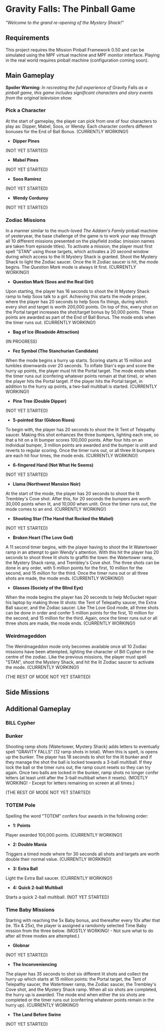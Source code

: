 # Gravity Falls: The Pinball Game

*"Welcome to the grand re-opening of the Mystery Shack!"*

## Requirements

This project requires the Mission Pinball Framework 0.50 and can be simulated using the MPF virtual machine and MPF monitor interface. Playing in the real world requires pinball machine (configuration coming soon).

## Main Gameplay

**Spoiler Warning:**
*In recreating the full experience of* Gravity Falls *as a pinball game, this game includes significant characters and story events from the original television show.*

### Pick a Character

At the start of gameplay, the player can pick from one of four characters to play as: Dipper, Mabel, Soos, or Wendy. Each character confers different bonuses for the End of Ball Bonus. (CURRENTLY WORKING!)

* **Dipper Pines**

(NOT YET STARTED)

* **Mabel Pines**

(NOT YET STARTED)

* **Soos Ramirez**

(NOT YET STARTED)

* **Wendy Corduroy**

(NOT YET STARTED)

### Zodiac Missions

In a manner similar to the much-loved *The Addam's Family* pinball machine of yesteryear, the base challenge of the game is to work your way through all 10 different missions presented on the playfield zodiac (mission names are taken from episode titles). To activate a mission, the player must first spell "STAN" using those targets, which activates a 20 second window during which access to the lit Mystery Shack is granted. Shoot the Mystery Shack to light the Zodiac saucer. Once the lit Zodiac saucer is hit, the mode begins. The *Question Mark* mode is always lit first. (CURRENTLY WORKING!)

* **Question Mark (Soos and the Real Girl)**

Upon starting, the player has 16 seconds to shoot the lit Mystery Shack ramp to help Soos talk to a girl. Achieving this starts the mode proper, where the player has 20 seconds to help Soos fix things, during which every shot and target is worth 200,000 points. On top of this, every shot on the Portal target increases the shot/target bonus by 50,000 points. These points are awarded as part of the End of Ball Bonus. The mode ends when the timer runs out. (CURRENTLY WORKING!)

* **Bag of Ice (Roadside Attraction)**

(IN PROGRESS)

* **Fez Symbol (The Stanchurian Candidate)**

When the mode begins a hurry up starts. Scoring starts at 15 million and tumbles downwards over 20 seconds. To inflate Stan's ego and score the hurry up points, the player must hit the Portal target. The mode ends when the timer runs out (confering whatever points remain at that time), or when the player hits the Portal target. If the player hits the Portal target, in addition to the hurry up points, a two-ball multiball is started. (CURRENTLY WORKING!)

* **Pine Tree (Double Dipper)**

(NOT YET STARTED)

* **5-pointed Star (Gideon Rises)**

To begin with, the player has 20 seconds to shoot the lit Tent of Telepathy saucer. Making this shot enhances the three bumpers, lighting each one, so that a hit on a lit bumper scores 100,000 points. After four hits on an individual bumper, 3 million points are awarded and the bumper is unlit and reverts to regular scoring. Once the timer runs out, or all three lit bumpers are each hit four times, the mode ends. (CURRENTLY WORKING!)

* **6-fingered Hand (Not What He Seems)**

(NOT YET STARTED)

* **Llama (Northwest Mansion Noir)**

At the start of the mode, the player has 20 seconds to shoot the lit Trembley's Cove shot. After this, for 20 seconds the bumpers are worth 30,000 points when lit, and 10,000 when unlit. Once the timer runs out, the mode comes to an end. (CURRENTLY WORKING!)

* **Shooting Star (The Hand that Rocked the Mabel)**

(NOT YET STARTED)

* **Broken Heart (The Love God)**

A 11 second timer begins, with the player having to shoot the lit Watertower ramp in an attempt to gain Wendy's attention. With this hit the player has 20 seconds to shoot three lit shots to graffiti the town: the Watertower ramp, the Mystery Shack ramp, and Trembley's Cove shot. The three shots can be done in any order, with 5 million points for the first, 10 million for the second, and 15 million for the third. Once the timer runs out or all three shots are made, the mode ends. (CURRENTLY WORKING!)

* **Glasses (Society of the Blind Eye)**

When the mode begins the player has 20 seconds to help McGucket repair his laptop by making three lit shots: the Tent of Telepathy saucer, the Extra Ball saucer, and the Zodiac saucer. Like The Love God mode, all three shots can be done in order and confer 5 million points for the first, 10 million for the second, and 15 million for the third. Again, once the timer runs out or all three shots are made, the mode ends. (CURRENTLY WORKING!)

### Weirdmageddon

The Weirdmageddon mode only becomes available once all 10 Zodiac missions have been attempted, lighting the character of Bill Cypher in the centre of the zodiac. Like the previous missions, the player must spell "STAN", shoot the Mystery Shack, and hit the lit Zodiac saucer to activate the mode. (CURRENTLY WORKING!)

(THE REST OF MODE NOT YET STARTED)

## Side Missions

## Additional Gameplay

### BILL Cypher

### Bunker

Shooting ramp shots (Watertower, Mystery Shack) adds letters to eventually spell "GRAVITY FALLS" (12 ramp shots in total). When this is spelt, is opens up the bunker. The player has 18 seconds to shot for the lit bunker and if they manage the shot the ball is locked towards a 3-ball multiball. If they lock the ball or the timer runs out, the ramp count resets so they can try again. Once two balls are locked in the bunker, ramp shots no longer confer letters (at least until after the 3-ball multiball when it resets). (MOSTLY WORKING! - Except for letters remaining on screen at all times.)

(THE REST OF MODE NOT YET STARTED)

### TOTEM Pole

Spelling the word "TOTEM" confers four awards in the following order:

* **1: Points**

Player awarded 100,000 points. (CURRENTLY WORKING!)

* **2: Double Mania**

Triggers a timed mode where for 30 seconds all shots and targets are worth double their normal value. (CURRENTLY WORKING!)

* **3: Extra Ball**

Light the Extra Ball saucer. (CURRENTLY WORKING!)

* **4: Quick 2-ball Multiball**

Starts a quick 2-ball multiball. (NOT YET STARTED)

### Time Baby Missions

Starting with reaching the 5x Baby bonus, and thereafter every 10x after that (ie. 15x & 25x), the player is assigned a ramdomly selected Time Baby mission from the three below. (MOSTLY WORKING! - Not sure what to do after all three modes are attempted.)

* **Globnar**

(NOT YET STARTED)

* **The Inconveniencing**

The player has 35 seconds to shot six different lit shots and collect the hurry up which starts at 15 million points: the Portal target, the Tent of Telepathy saucer, the Watertower ramp, the Zodiac saucer, the Trembley's Cove shot, and the Mystery Shack ramp. When all six shots are completed, the hurry up is awarded. The mode end when either the six shots are completed or the timer runs out (conferring whatever points remain in the hurry up). (CURRENTLY WORKING!)

* **The Land Before Swine**

(NOT YET STARTED)
